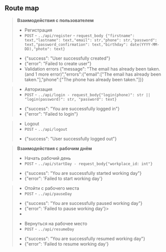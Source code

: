 ## Route map

> **Взаимодействия с пользователем**
> * Регистрация
> * `POST` - `../api/register` - `request_body {"firstname": text,"lastname": text,"email": str,"phone": str,"password": text,"password_confirmation": text,"birthday": date(YYYY-MM-DD),"photo": text}`
> + {"success": "User successfully created"}
> + {"error": "Failed to create user"}
> + Validation errors {"message": "The email has already been taken. (and 1 more error)","errors":{"email":["The email has already been taken."],"phone":["The phone has already been taken."]}}

> * Авторизация 
> * `POST` - `../api/login - request_body{"login(phone)": str || "login(password)": str, "password": text}`
> + {"success": "You are successfully logged in"}
> + {"error": "Failed to login"}

> * Logout 
> * `POST` - `../api/logout`
> + {"success": "User successfully logged out"}

> **Взаимодействия с рабочим днём**
> * Начать рабочий день
> * `POST` - `../api/startDay - request_body{"workplace_id: int"}`
> + {"success": "You are successfully started working day"}
> + {"error": 'Failed to start working day'}

> * Отойти с рабочего места
> * `POST` - `../api/pauseDay`
> + {"success": "You are successfully paused working day"}
> + {"error": 'Failed to pause working day'}> 
> + 
> * Вернуться на рабочее место
> * `POST` - `../api/resumeDay`
> + {"success": "You are successfully resumed working day"}
> + {"error": 'Failed to resume working day'}
